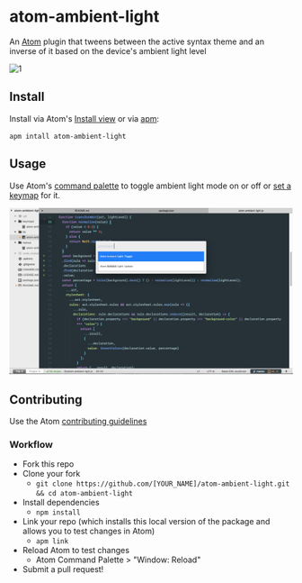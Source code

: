 # atom-ambient-light

An [Atom](https://atom.io/) plugin that tweens between the active syntax theme and an inverse of it based on the device's ambient light level

![1](http://g.recordit.co/YZJG0i0GEq.gif)

<!-- ![1](http://g.recordit.co/y8tn4DnLdT.gif) -->

## Install

Install via Atom's [Install view](http://flight-manual.atom.io/using-atom/sections/atom-packages/#atom-packages) or via [apm](http://flight-manual.atom.io/using-atom/sections/atom-packages/#command-line):

```
apm intall atom-ambient-light
```

## Usage

Use Atom's [command palette](http://flight-manual.atom.io/getting-started/sections/atom-basics/#command-palette) to toggle ambient light mode on or off or [set a keymap](http://flight-manual.atom.io/behind-atom/sections/keymaps-in-depth/) for it.

![screenshot](assets/screenshot.png)

## Contributing

Use the Atom [contributing guidelines](https://atom.io/docs/latest/contributing)

### Workflow

* Fork this repo
* Clone your fork
  * `git clone https://github.com/[YOUR_NAME]/atom-ambient-light.git && cd atom-ambient-light`
* Install dependencies
  * `npm install`
* Link your repo (which installs this local version of the package and allows you to test changes in Atom)
  * `apm link`
* Reload Atom to test changes
  * Atom Command Palette > "Window: Reload"
* Submit a pull request!
